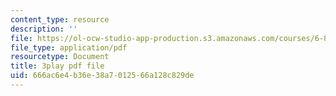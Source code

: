 ```yaml
---
content_type: resource
description: ''
file: https://ol-ocw-studio-app-production.s3.amazonaws.com/courses/6-832-underactuated-robotics-spring-2009/666ac6e4b36e38a7012566a128c829de_-fCLJ1pGht4.pdf
file_type: application/pdf
resourcetype: Document
title: 3play pdf file
uid: 666ac6e4-b36e-38a7-0125-66a128c829de
---
```

